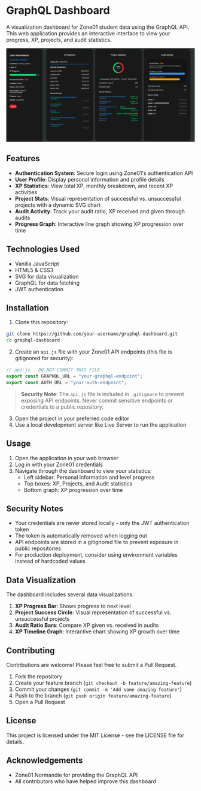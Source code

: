 # GraphQL Dashboard

A visualization dashboard for Zone01 student data using the GraphQL API. This web application provides an interactive interface to view your progress, XP, projects, and audit statistics.

![Dashboard Preview](dashboard-preview.png)

## Features

- **Authentication System**: Secure login using Zone01's authentication API
- **User Profile**: Display personal information and profile details
- **XP Statistics**: View total XP, monthly breakdown, and recent XP activities
- **Project Stats**: Visual representation of successful vs. unsuccessful projects with a dynamic SVG chart
- **Audit Activity**: Track your audit ratio, XP received and given through audits
- **Progress Graph**: Interactive line graph showing XP progression over time

## Technologies Used

- Vanilla JavaScript
- HTML5 & CSS3
- SVG for data visualization
- GraphQL for data fetching
- JWT authentication

## Installation

1. Clone this repository:
```bash
git clone https://github.com/your-username/graphql-dashboard.git
cd graphql-dashboard
```

2. Create an `api.js` file with your Zone01 API endpoints (this file is gitignored for security):
```javascript
// api.js - DO NOT COMMIT THIS FILE
export const GRAPHQL_URL = "your-graphql-endpoint";
export const AUTH_URL = "your-auth-endpoint";
```

> **Security Note**: The `api.js` file is included in `.gitignore` to prevent exposing API endpoints. Never commit sensitive endpoints or credentials to a public repository.

3. Open the project in your preferred code editor
4. Use a local development server like Live Server to run the application

## Usage

1. Open the application in your web browser
2. Log in with your Zone01 credentials
3. Navigate through the dashboard to view your statistics:
   - Left sidebar: Personal information and level progress
   - Top boxes: XP, Projects, and Audit statistics
   - Bottom graph: XP progression over time

## Security Notes

- Your credentials are never stored locally - only the JWT authentication token
- The token is automatically removed when logging out
- API endpoints are stored in a gitignored file to prevent exposure in public repositories
- For production deployment, consider using environment variables instead of hardcoded values

## Data Visualization

The dashboard includes several data visualizations:

1. **XP Progress Bar**: Shows progress to next level
2. **Project Success Circle**: Visual representation of successful vs. unsuccessful projects
3. **Audit Ratio Bars**: Compare XP given vs. received in audits
4. **XP Timeline Graph**: Interactive chart showing XP growth over time

## Contributing

Contributions are welcome! Please feel free to submit a Pull Request.

1. Fork the repository
2. Create your feature branch (`git checkout -b feature/amazing-feature`)
3. Commit your changes (`git commit -m 'Add some amazing feature'`)
4. Push to the branch (`git push origin feature/amazing-feature`)
5. Open a Pull Request

## License

This project is licensed under the MIT License - see the LICENSE file for details.

## Acknowledgements

- Zone01 Normandie for providing the GraphQL API
- All contributors who have helped improve this dashboard
